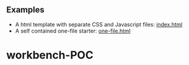 ## Examples

- A html template with separate CSS and Javascript files: [index.html](https://lapizistik.github.io/leaflet-examples/)
- A self contained one-file starter: [one-file.html](https://lapizistik.github.io/leaflet-examples/one-file.html)

# workbench-POC
